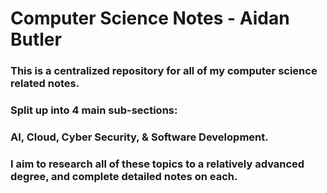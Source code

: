 # Computer Science Notes - Aidan Butler

### This is a centralized repository for all of my computer science related notes.
### Split up into 4 main sub-sections: 
### AI, Cloud, Cyber Security, & Software Development.
### I aim to research all of these topics to a relatively advanced degree, and complete detailed notes on each.

### 